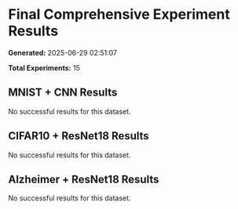 # Final Comprehensive Experiment Results

**Generated:** 2025-06-29 02:51:07

**Total Experiments:** 15

## MNIST + CNN Results

No successful results for this dataset.

## CIFAR10 + ResNet18 Results

No successful results for this dataset.

## Alzheimer + ResNet18 Results

No successful results for this dataset.

